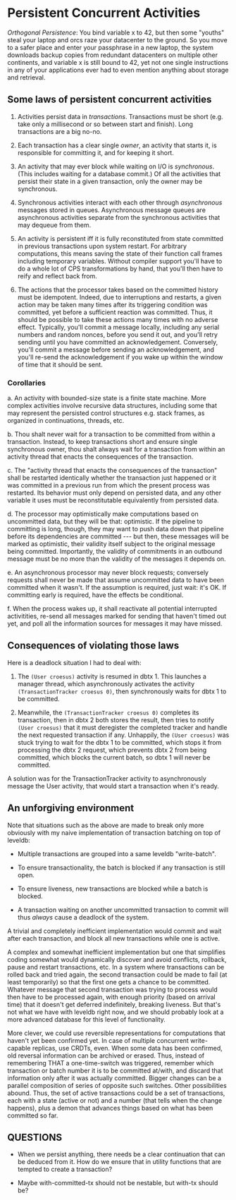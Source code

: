# Persistent Concurrent Activities

_Orthogonal Persistence_: You bind variable x to 42, but then some "youths"
steal your laptop and orcs raze your datacenter to the ground. So you move to a
safer place and enter your passphrase in a new laptop, the system downloads
backup copies from redundant datacenters on multiple other continents, and
variable x is still bound to 42, yet not one single instructions in any of your
applications ever had to even mention anything about storage and retrieval.

## Some laws of persistent concurrent activities

  1. Activities persist data in *transactions*. Transactions must be short
     (e.g. take only a millisecond or so between start and finish).
     Long transactions are a big no-no.

  2. Each transaction has a clear single *owner*, an activity that starts it,
     is responsible for committing it, and for keeping it short.

  3. An activity that may ever block while waiting on I/O is *synchronous*.
     (This includes waiting for a database commit.)
     Of all the activities that persist their state in a given transaction,
     only the owner may be synchronous.

  4. Synchronous activities interact with each other through *asynchronous* messages
     stored in queues. Asynchronous message queues are asynchronous activities
     separate from the synchronous activities that may dequeue from them.

  5. An activity is persistent iff it is fully reconstituted from state committed
     in previous transactions upon system restart. For arbitrary computations, this means
     saving the state of their function call frames including temporary variables.
     Without compiler support you'll have to do a whole lot of CPS transformations by hand,
     that you'll then have to reify and reflect back from.

  6. The actions that the processor takes based on the committed history must be idempotent.
     Indeed, due to interruptions and restarts, a given action may be taken many times
     after its triggering condition was committed, yet before a sufficient reaction was committed.
     Thus, it should be possible to take these actions many times with no adverse effect.
     Typically, you'll commit a message locally, including any serial numbers and random nonces,
     before you send it out, and you'll retry sending until you have committed an acknowledgement.
     Conversely, you'll commit a message before sending an acknowledgement, and you'll re-send
     the acknowledgement if you wake up within the window of time that it should be sent.

### Corollaries

  a. An activity with bounded-size state is a finite state machine.
     More complex activities involve recursive data structures,
     including some that may represent the persisted control structures
     e.g. stack frames, as organized in continuations, threads, etc.

  b. Thou shalt never wait for a transaction to be committed from within a transaction.
     Instead, to keep transactions short and ensure single synchronous owner,
     thou shalt always wait for a transaction from within an activity thread
     that enacts the consequences of the transaction.

  c. The "activity thread that enacts the consequences of the transaction"
     shall be restarted identically whether the transaction just happened
     or it was committed in a previous run from which the present process was restarted.
     Its behavior must only depend on persisted data, and any other variable it uses
     must be reconstitutable equivalently from persisted data.

  d. The processor may optimistically make computations based on uncommitted data,
     but they will be that: optimistic.
     If the pipeline to committing is long, though, they may want to push data down that pipeline
     before its dependencies are committed --- but then, these messages
     will be marked as optimistic, their validity itself subject to the original message being committed.
     Importantly, the validity of commitments in an outbound message must be no more than the validity
     of the messages it depends on.

  e. An asynchronous processor may never block requests;
     conversely requests shall never be made that assume uncommitted data to have been committed
     when it wasn't. If the assumption is required, just wait: it's OK.
     If committing early is required, have the effects be conditional.

  f. When the process wakes up, it shall reactivate all potential interrupted activitities,
     re-send all messages marked for sending that haven't timed out yet,
     and poll all the information sources for messages it may have missed.

## Consequences of violating those laws

Here is a deadlock situation I had to deal with:

  1. The `(User croesus)` activity is resumed in dbtx 1.
     This launches a manager thread, which asynchronously activates
     the activity `(TransactionTracker croesus 0)`,
     then synchronously waits for dbtx 1 to be committed.

  2. Meanwhile, the `(TransactionTracker croesus 0)` completes its transaction, then
     in dbtx 2 both stores the result, then tries to notify `(User croesus)`
     that it must deregister the completed tracker
     and handle the next requested transaction if any.
     Unhappily, the `(User croesus)` was stuck trying to wait for the dbtx 1 to be committed,
     which stops it from processing the dbtx 2 request,
     which prevents dbtx 2 from being committed,
     which blocks the current batch, so dbtx 1 will never be committed.

A solution was for the TransactionTracker activity to asynchronously message the User activity,
that would start a transaction when it's ready.

## An unforgiving environment

Note that situations such as the above are made to break only more obviously
with my naive implementation of transaction batching on top of leveldb:

  * Multiple transactions are grouped into a same leveldb "write-batch".

  * To ensure transactionality, the batch is blocked if any transaction is still open.

  * To ensure liveness, new transactions are blocked while a batch is blocked.

  * A transaction waiting on another uncommitted transaction to commit
    will thus *always* cause a deadlock of the system.

A trivial and completely inefficient implementation would commit and wait after each transaction,
and block all new transactions while one is active.

A complex and somewhat inefficient implementation but one that simplifies coding somewhat
would dynamically discover and avoid conflicts, rollback, pause and restart transactions, etc.
In a system where transactions can be rolled back and tried again,
the second transaction could be made to fail (at least temporarily)
so that the first one gets a chance to be committed.
Whatever message that second transaction was trying to process would then have to be processed again,
with enough priority (based on arrival time) that it doesn't get deferred indefinitely, breaking liveness.
But that's not what we have with leveldb right now,
and we should probably look at a more advanced database
for this level of functionality.

More clever, we could use reversible representations for computations
that haven't yet been confirmed yet.
In case of multiple concurrent write-capable replicas, use CRDTs, even.
When some data has been confirmed, old reversal information can be archived or erased.
Thus, instead of remembering THAT a one-time-switch was triggered, remember
which transaction or batch number it is to be committed at/with, and discard that information
only after it was actually committed.
Bigger changes can be a parallel composition of series of opposite such switches.
Other possibilities abound.
Thus, the set of active transactions could be a set of transactions, each with a state (active or not)
and a number (that tells when the change happens), plus a demon that advances things
based on what has been committed so far.

## QUESTIONS

* When we persist anything, there needs be a clear continuation that can be deduced from it.
  How do we ensure that in utility functions that are tempted to create a transaction?

* Maybe with-committed-tx should not be nestable, but with-tx should be?
